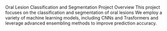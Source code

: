 Oral Lesion Classification and Segmentation
Project Overview
This project focuses on the classification and segmentation of oral lesions We employ a variety of machine learning models, including CNNs and Trasformers  and leverage advanced ensembling methods to improve prediction accuracy.

